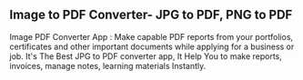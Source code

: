 ## Image to PDF Converter- JPG to PDF, PNG to PDF

Image PDF Converter App : Make capable PDF reports from your portfolios, certificates and other important documents while applying for a business or job. It's The Best JPG to PDF converter app, It Help You to make reports, invoices, manage notes, learning materials Instantly.

